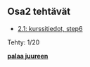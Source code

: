 ## Osa2 tehtävät

- [2.1: kurssitiedot, step6](kurssitiedot)

Tehty: 1/20

**[palaa juureen](../README.md)**
